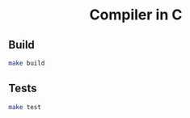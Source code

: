 <h1 align='center'>Compiler in C</h1>

<p align='center'>
</p>

## Build

```bash
make build
```

## Tests

```bash
make test
```

